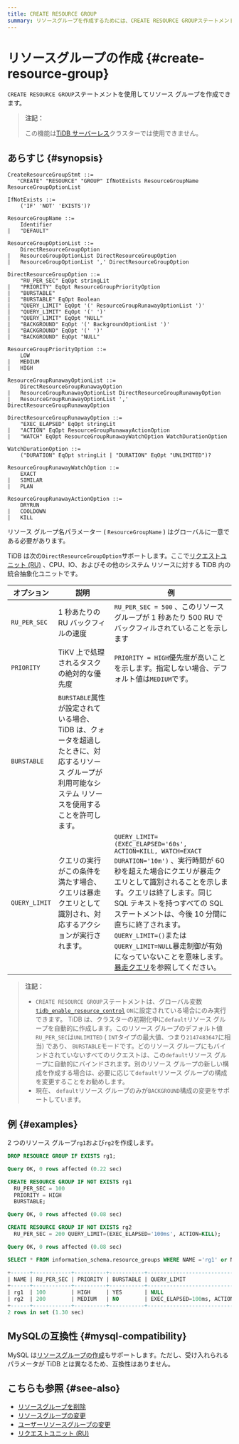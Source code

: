 ```yaml
---
title: CREATE RESOURCE GROUP
summary: リソースグループを作成するためには、CREATE RESOURCE GROUPステートメントを使用します。リソースグループ名パラメーターはグローバルに一意である必要があります。TiDBはRU_PER_SEC、PRIORITY、BURSTABLE、QUERY_LIMITなどのオプションをサポートしています。また、MySQLとの互換性はありません。リソースグループの作成、削除、変更、およびユーザーリソースグループの変更に関する詳細情報は、関連リンクを参照してください。
---
```


# リソースグループの作成 {#create-resource-group}

`CREATE RESOURCE GROUP`ステートメントを使用してリソース グループを作成できます。

> **注記：**
>
> この機能は[TiDB サーバーレス](https://docs.pingcap.com/tidbcloud/select-cluster-tier#tidb-serverless)クラスターでは使用できません。

## あらすじ {#synopsis}

```ebnf+diagram
CreateResourceGroupStmt ::=
   "CREATE" "RESOURCE" "GROUP" IfNotExists ResourceGroupName ResourceGroupOptionList

IfNotExists ::=
    ('IF' 'NOT' 'EXISTS')?

ResourceGroupName ::=
    Identifier
|   "DEFAULT"

ResourceGroupOptionList ::=
    DirectResourceGroupOption
|   ResourceGroupOptionList DirectResourceGroupOption
|   ResourceGroupOptionList ',' DirectResourceGroupOption

DirectResourceGroupOption ::=
    "RU_PER_SEC" EqOpt stringLit
|   "PRIORITY" EqOpt ResourceGroupPriorityOption
|   "BURSTABLE"
|   "BURSTABLE" EqOpt Boolean
|   "QUERY_LIMIT" EqOpt '(' ResourceGroupRunawayOptionList ')'
|   "QUERY_LIMIT" EqOpt '(' ')'
|   "QUERY_LIMIT" EqOpt "NULL"
|   "BACKGROUND" EqOpt '(' BackgroundOptionList ')'
|   "BACKGROUND" EqOpt '(' ')'
|   "BACKGROUND" EqOpt "NULL"

ResourceGroupPriorityOption ::=
    LOW
|   MEDIUM
|   HIGH

ResourceGroupRunawayOptionList ::=
    DirectResourceGroupRunawayOption
|   ResourceGroupRunawayOptionList DirectResourceGroupRunawayOption
|   ResourceGroupRunawayOptionList ',' DirectResourceGroupRunawayOption

DirectResourceGroupRunawayOption ::=
    "EXEC_ELAPSED" EqOpt stringLit
|   "ACTION" EqOpt ResourceGroupRunawayActionOption
|   "WATCH" EqOpt ResourceGroupRunawayWatchOption WatchDurationOption

WatchDurationOption ::=
    ("DURATION" EqOpt stringLit | "DURATION" EqOpt "UNLIMITED")?

ResourceGroupRunawayWatchOption ::=
    EXACT
|   SIMILAR
|   PLAN

ResourceGroupRunawayActionOption ::=
    DRYRUN
|   COOLDOWN
|   KILL
```

リソース グループ名パラメーター ( `ResourceGroupName` ) はグローバルに一意である必要があります。

TiDB は次の`DirectResourceGroupOption`サポートします。ここで[リクエストユニット (RU)](/tidb-resource-control.md#what-is-request-unit-ru) 、CPU、IO、およびその他のシステム リソースに対する TiDB 内の統合抽象化ユニットです。

| オプション         | 説明                                                                                     | 例                                                                                                                                                                                                                                                                                                                                                                       |
| ------------- | -------------------------------------------------------------------------------------- | ----------------------------------------------------------------------------------------------------------------------------------------------------------------------------------------------------------------------------------------------------------------------------------------------------------------------------------------------------------------------- |
| `RU_PER_SEC`  | 1 秒あたりの RU バックフィルの速度                                                                   | `RU_PER_SEC = 500` 、このリソース グループが 1 秒あたり 500 RU でバックフィルされていることを示します                                                                                                                                                                                                                                                                                                      |
| `PRIORITY`    | TiKV 上で処理されるタスクの絶対的な優先度                                                                | `PRIORITY = HIGH`優先度が高いことを示します。指定しない場合、デフォルト値は`MEDIUM`です。                                                                                                                                                                                                                                                                                                               |
| `BURSTABLE`   | `BURSTABLE`属性が設定されている場合、TiDB は、クォータを超過したときに、対応するリソース グループが利用可能なシステム リソースを使用することを許可します。 |                                                                                                                                                                                                                                                                                                                                                                         |
| `QUERY_LIMIT` | クエリの実行がこの条件を満たす場合、クエリは暴走クエリとして識別され、対応するアクションが実行されます。                                   | `QUERY_LIMIT=(EXEC_ELAPSED='60s', ACTION=KILL, WATCH=EXACT DURATION='10m')` 、実行時間が 60 秒を超えた場合にクエリが暴走クエリとして識別されることを示します。クエリは終了します。同じ SQL テキストを持つすべての SQL ステートメントは、今後 10 分間に直ちに終了されます。 `QUERY_LIMIT=()`または`QUERY_LIMIT=NULL`暴走制御が有効になっていないことを意味します。 [暴走クエリ](/tidb-resource-control.md#manage-queries-that-consume-more-resources-than-expected-runaway-queries)を参照してください。 |

> **注記：**
>
> -   `CREATE RESOURCE GROUP`ステートメントは、グローバル変数[`tidb_enable_resource_control`](/system-variables.md#tidb_enable_resource_control-new-in-v660) `ON`に設定されている場合にのみ実行できます。 TiDB は、クラスターの初期化中に`default`リソース グループを自動的に作成します。このリソース グループのデフォルト値`RU_PER_SEC`は`UNLIMITED` ( `INT`タイプの最大値、つまり`2147483647`に相当) であり、 `BURSTABLE`モードです。どのリソース グループにもバインドされていないすべてのリクエストは、この`default`リソース グループに自動的にバインドされます。別のリソース グループの新しい構成を作成する場合は、必要に応じて`default`リソース グループの構成を変更することをお勧めします。
> -   現在、 `default`リソース グループのみが`BACKGROUND`構成の変更をサポートしています。

## 例 {#examples}

2 つのリソース グループ`rg1`および`rg2`を作成します。

```sql
DROP RESOURCE GROUP IF EXISTS rg1;
```

```sql
Query OK, 0 rows affected (0.22 sec)
```

```sql
CREATE RESOURCE GROUP IF NOT EXISTS rg1
  RU_PER_SEC = 100
  PRIORITY = HIGH
  BURSTABLE;
```

```sql
Query OK, 0 rows affected (0.08 sec)
```

```sql
CREATE RESOURCE GROUP IF NOT EXISTS rg2
  RU_PER_SEC = 200 QUERY_LIMIT=(EXEC_ELAPSED='100ms', ACTION=KILL);
```

```sql
Query OK, 0 rows affected (0.08 sec)
```

```sql
SELECT * FROM information_schema.resource_groups WHERE NAME ='rg1' or NAME = 'rg2';
```

```sql
+------+------------+----------+-----------+---------------------------------+
| NAME | RU_PER_SEC | PRIORITY | BURSTABLE | QUERY_LIMIT                     |
+------+------------+----------+-----------+---------------------------------+
| rg1  | 100        | HIGH     | YES       | NULL                            |
| rg2  | 200        | MEDIUM   | NO        | EXEC_ELAPSED=100ms, ACTION=KILL |
+------+------------+----------+-----------+---------------------------------+
2 rows in set (1.30 sec)
```

## MySQLの互換性 {#mysql-compatibility}

MySQL は[リソースグループの作成](https://dev.mysql.com/doc/refman/8.0/en/create-resource-group.html)もサポートします。ただし、受け入れられるパラメータが TiDB とは異なるため、互換性はありません。

## こちらも参照 {#see-also}

-   [リソースグループを削除](/sql-statements/sql-statement-drop-resource-group.md)
-   [リソースグループの変更](/sql-statements/sql-statement-alter-resource-group.md)
-   [ユーザーリソースグループの変更](/sql-statements/sql-statement-alter-user.md#modify-the-resource-group-bound-to-the-user)
-   [リクエストユニット (RU)](/tidb-resource-control.md#what-is-request-unit-ru)
